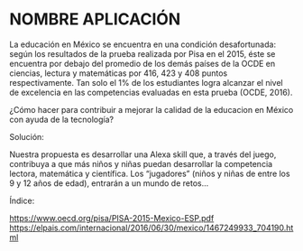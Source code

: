 # NOMBRE APLICACIÓN

La educación en México se encuentra en una condición desafortunada: según los resultados de la prueba realizada por Pisa en el 2015, éste se encuentra por debajo del promedio de los demás países de la OCDE en ciencias, lectura y matemáticas por 416, 423 y 408 puntos respectivamente. Tan solo el 1% de los estudiantes logra alcanzar el nivel de excelencia en las competencias evaluadas en esta prueba (OCDE, 2016). 

¿Cómo hacer para contribuir a mejorar la calidad de la educacion en México con ayuda de la tecnología? 


Solución:

Nuestra propuesta es desarrollar una Alexa skill que, a través del juego, contribuya a que más niños y niñas puedan desarrollar la competencia lectora, matemática y científica. Los “jugadores” (niños y niñas de entre los 9 y 12 años de edad), entrarán a un mundo de retos...


Índice: 

https://www.oecd.org/pisa/PISA-2015-Mexico-ESP.pdf
https://elpais.com/internacional/2016/06/30/mexico/1467249933_704190.html
